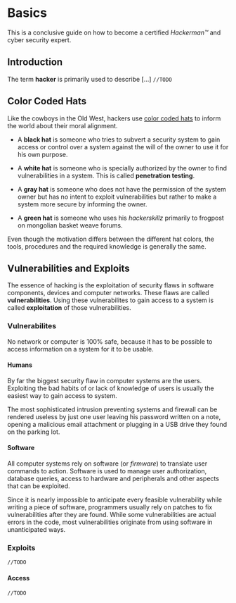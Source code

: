 # Basics

This is a conclusive guide on how to become a certified _Hackerman&trade;_ and cyber security expert.

## Introduction

The term **hacker** is primarily used to describe [...] `//TODO`

## Color Coded Hats

Like the cowboys in the Old West, hackers use [color coded hats](https://en.wikipedia.org/wiki/Black_and_white_hat_symbolism_in_film) to inform the world about their moral alignment.

* A **black hat** is someone who tries to subvert a security system to gain access or control over a system against the will of the owner to use it for his own purpose.

* A **white hat** is someone who is specially authorized by the owner to find vulnerabilities in a system. This is called **penetration testing**.

* A **gray hat** is someone who does not have the permission of the system owner but has no intent to exploit vulnerabilities but rather to make a system more secure by informing the owner.

* A **green hat** is someone who uses his _hackerskillz_ primarily to frogpost on mongolian basket weave forums.

Even though the motivation differs between the different hat colors, the tools, procedures and the required knowledge is generally the same.

## Vulnerabilities and Exploits

The essence of hacking is the exploitation of security flaws in software components, devices and computer networks. These flaws are called **vulnerabilities**. Using these vulnerabilites to gain access to a system is called **exploitation** of those vulnerabilities.

### Vulnerabilites

No network or computer is 100% safe, because it has to be possible to access information on a system for it to be usable.

#### Humans

By far the biggest security flaw in computer systems are the users. Exploiting the bad habits of or lack of knowledge of users is usually the easiest way to gain access to system.

The most sophisticated intrusion preventing systems and firewall can be rendered useless by just one user leaving his password written on a note, opening a malicious email attachment or plugging in a USB drive they found on the parking lot.

#### Software

All computer systems rely on software (or _firmware_) to translate user commands to action. Software is used to manage user authorization, database queries, access to hardware and peripherals and other aspects that can be exploited.

Since it is nearly impossible to anticipate every feasible vulnerability while writing a piece of software, programmers usually rely on patches to fix vulnerabilities after they are found. While some vulnerabilities are actual errors in the code, most vulnerabilities originate from using software in unanticipated ways.

### Exploits

`//TODO`

#### Access

`//TODO`
